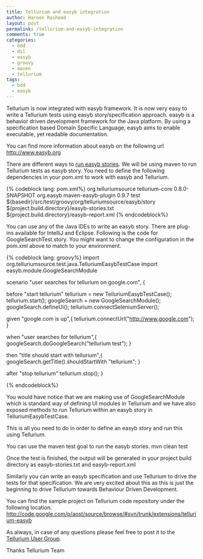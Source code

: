 ```yaml
---
title: Tellurium and easyb integration
author: Haroon Rasheed
layout: post
permalink: /tellurium-and-easyb-integration
comments: true
categories:
  - bdd
  - dsl
  - easyb
  - groovy
  - maven
  - tellurium
tags:
  - bdd
  - easyb
---
```

  
Tellurium is now integrated with easyb framework. It is now very easy to write a Tellurium tests using easyb story/specification approach.
easyb is a behavior driven development framework for the Java platform. By using a specification based Domain Specific Language, easyb aims to enable executable, yet readable documentation.

You can find more information about easyb on the following url http://www.easyb.org

<!-- more -->

There are different ways to [run easyb stories][1]. We will be using maven to run Tellurium tests as easyb story. You need to define the following dependencies in your pom.xml to work with easyb and Tellurium.

{% codeblock lang: pom.xml%}
<dependencies>
        <dependency>
            <groupId>org.telluriumsource</groupId>
            <artifactId>tellurium-core</artifactId>
            <version>0.8.0-SNAPSHOT</version>
        </dependency>
    </dependencies>
    <build>
        <plugins>
            <plugin>
                <groupId>org.easyb</groupId>
                <artifactId>maven-easyb-plugin</artifactId>
                <version>0.9.7</version>
                <executions>
                    <execution>
                        <goals>
                            <goal>test</goal>
                        </goals>
                    </execution>
                </executions>
                <configuration>
                    <easybTestDirectory>
                    ${basedir}/src/test/groovy/org/telluriumsource/easyb/story
                    </easybTestDirectory>
                    <storyReport>
                    ${project.build.directory}/easyb-stories.txt
                    </storyReport>
                    <xmlReport>
                    ${project.build.directory}/easyb-report.xml
                    </xmlReport>
                </configuration>
            </plugin>
        </plugins>
    </build>
{% endcodeblock%}

You can use any of the Java IDEs to write an easyb story. There are plug-ins available for IntelliJ and Eclipse. Following is the code for GoogleSearchTest.story. You might want to change the configuration in the pom.xml above to match to your environment.

{% codeblock lang: groovy%}
import org.telluriumsource.test.java.TelluriumEasybTestCase
import easyb.module.GoogleSearchModule

scenario "user searches for tellurium on google.com", {

before "start tellurium"
  tellurium = new TelluriumEasybTestCase();
  tellurium.start();
  googleSearch = new GoogleSearchModule();
  googleSearch.defineUi();
  tellurium.connectSeleniumServer();

given "google.com is up",{
  tellurium.connectUrl("http://www.google.com");
}

when "user searches for tellurium",{
  googleSearch.doGoogleSearch("tellurium test");
}

then "title should start with tellurium",{
  googleSearch.getTitle().shouldStartWith "tellurium";
}

after "stop tellurium"
    tellurium.stop();
}

{% endcodeblock%}

You would have notice that we are making use of GoogleSearchModule which is standard way of defining UI modules in Tellurium and we have also exposed methods to run Tellurium within an easyb story in TelluriumEasybTestCase.

This is all you need to do in order to define an easyb story and run this using Tellurium.

You can use the maven test goal to run the easyb stories.
  mvn clean test

Once the test is finished, the output will be generated in your project build directory as easyb-stories.txt and easyb-report.xml

Similarly you can write an easyb specification and use Tellurium to drive the tests for that specification. We are very excited about this as this is just the beginning to drive Tellurium towards Behaviour Driven Development. 

You can find the sample project on Tellurium code repository under the following location.
http://code.google.com/p/aost/source/browse/#svn/trunk/extensions/tellurium-easyb

As always, in case of any questions please feel free to post it to the [Tellurium User Group][2].

Thanks
Tellurium Team

 [1]: http://www.easyb.org/running.html
 [2]: http://groups.google.com/group/tellurium-users